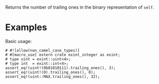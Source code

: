 Returns the number of trailing ones in the binary representation of `self`.

# Examples

Basic usage:

```
# #![allow(non_camel_case_types)]
# #[macro_use] extern crate exint_integer as exint;
# type uint = exint::uint<4>;
# type int  = exint::int<4>;
assert_eq!(uint!(0b01010111).trailing_ones(), 3);
assert_eq!(uint!(0).trailing_ones(), 0);
assert_eq!(uint::MAX.trailing_ones(), 32);
```
